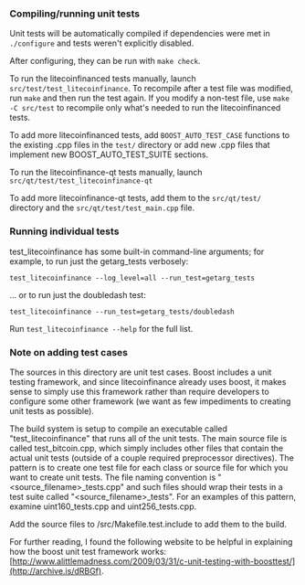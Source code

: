 ### Compiling/running unit tests

Unit tests will be automatically compiled if dependencies were met in `./configure`
and tests weren't explicitly disabled.

After configuring, they can be run with `make check`.

To run the litecoinfinanced tests manually, launch `src/test/test_litecoinfinance`. To recompile
after a test file was modified, run `make` and then run the test again. If you
modify a non-test file, use `make -C src/test` to recompile only what's needed
to run the litecoinfinanced tests.

To add more litecoinfinanced tests, add `BOOST_AUTO_TEST_CASE` functions to the existing
.cpp files in the `test/` directory or add new .cpp files that
implement new BOOST_AUTO_TEST_SUITE sections.

To run the litecoinfinance-qt tests manually, launch `src/qt/test/test_litecoinfinance-qt`

To add more litecoinfinance-qt tests, add them to the `src/qt/test/` directory and
the `src/qt/test/test_main.cpp` file.

### Running individual tests

test_litecoinfinance has some built-in command-line arguments; for
example, to run just the getarg_tests verbosely:

    test_litecoinfinance --log_level=all --run_test=getarg_tests

... or to run just the doubledash test:

    test_litecoinfinance --run_test=getarg_tests/doubledash

Run `test_litecoinfinance --help` for the full list.

### Note on adding test cases

The sources in this directory are unit test cases.  Boost includes a
unit testing framework, and since litecoinfinance already uses boost, it makes
sense to simply use this framework rather than require developers to
configure some other framework (we want as few impediments to creating
unit tests as possible).

The build system is setup to compile an executable called "test_litecoinfinance"
that runs all of the unit tests.  The main source file is called
test_bitcoin.cpp, which simply includes other files that contain the
actual unit tests (outside of a couple required preprocessor
directives).  The pattern is to create one test file for each class or
source file for which you want to create unit tests.  The file naming
convention is "<source_filename>_tests.cpp" and such files should wrap
their tests in a test suite called "<source_filename>_tests".  For an
examples of this pattern, examine uint160_tests.cpp and
uint256_tests.cpp.

Add the source files to /src/Makefile.test.include to add them to the build.

For further reading, I found the following website to be helpful in
explaining how the boost unit test framework works:
[http://www.alittlemadness.com/2009/03/31/c-unit-testing-with-boosttest/](http://archive.is/dRBGf).
